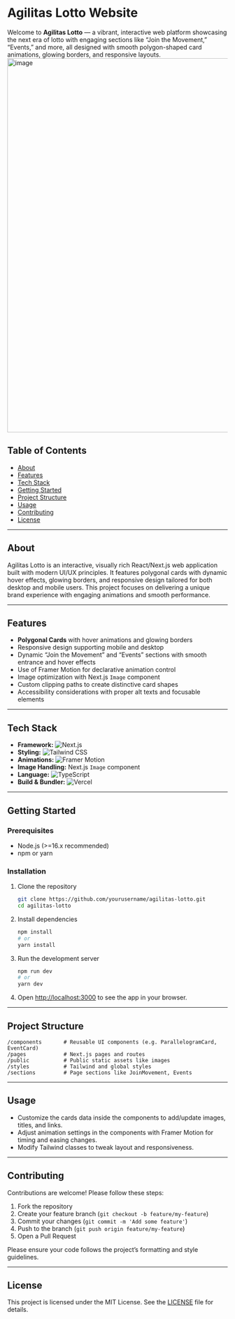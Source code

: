 # Agilitas Lotto Website

Welcome to **Agilitas Lotto** — a vibrant, interactive web platform showcasing the next era of lotto with engaging sections like “Join the Movement,” “Events,” and more, all designed with smooth polygon-shaped card animations, glowing borders, and responsive layouts.
<img width="1913" height="856" alt="image" src="https://github.com/user-attachments/assets/6a22992a-461d-468f-b039-92324c3330ed" />

## Table of Contents

* [About](#about)
* [Features](#features)
* [Tech Stack](#tech-stack)
* [Getting Started](#getting-started)
* [Project Structure](#project-structure)
* [Usage](#usage)
* [Contributing](#contributing)
* [License](#license)

---

## About

Agilitas Lotto is an interactive, visually rich React/Next.js web application built with modern UI/UX principles. It features polygonal cards with dynamic hover effects, glowing borders, and responsive design tailored for both desktop and mobile users. This project focuses on delivering a unique brand experience with engaging animations and smooth performance.

---

## Features

* **Polygonal Cards** with hover animations and glowing borders
* Responsive design supporting mobile and desktop
* Dynamic “Join the Movement” and “Events” sections with smooth entrance and hover effects
* Use of Framer Motion for declarative animation control
* Image optimization with Next.js `Image` component
* Custom clipping paths to create distinctive card shapes
* Accessibility considerations with proper alt texts and focusable elements

---

## Tech Stack

- **Framework:** ![Next.js](https://img.shields.io/badge/Next.js-black?style=flat&logo=next.js)
- **Styling:** ![Tailwind CSS](https://img.shields.io/badge/Tailwind%20CSS-blue?style=flat&logo=tailwind-css)
- **Animations:** ![Framer Motion](https://img.shields.io/badge/Framer%20Motion-pink?style=flat&logo=framer)
- **Image Handling:** Next.js `Image` component
- **Language:** ![TypeScript](https://img.shields.io/badge/TypeScript-skyblue?style=flat&logo=typescript)
- **Build & Bundler:** ![Vercel](https://img.shields.io/badge/Vercel-black?style=flat&logo=vercel)

---

## Getting Started

### Prerequisites

* Node.js (>=16.x recommended)
* npm or yarn

### Installation

1. Clone the repository

   ```bash
   git clone https://github.com/yourusername/agilitas-lotto.git
   cd agilitas-lotto
   ```

2. Install dependencies

   ```bash
   npm install
   # or
   yarn install
   ```

3. Run the development server

   ```bash
   npm run dev
   # or
   yarn dev
   ```

4. Open [http://localhost:3000](http://localhost:3000) to see the app in your browser.

---

## Project Structure

```
/components       # Reusable UI components (e.g. ParallelogramCard, EventCard)
/pages            # Next.js pages and routes
/public           # Public static assets like images
/styles           # Tailwind and global styles
/sections         # Page sections like JoinMovement, Events
```

---

## Usage

* Customize the cards data inside the components to add/update images, titles, and links.
* Adjust animation settings in the components with Framer Motion for timing and easing changes.
* Modify Tailwind classes to tweak layout and responsiveness.

---

## Contributing

Contributions are welcome! Please follow these steps:

1. Fork the repository
2. Create your feature branch (`git checkout -b feature/my-feature`)
3. Commit your changes (`git commit -m 'Add some feature'`)
4. Push to the branch (`git push origin feature/my-feature`)
5. Open a Pull Request

Please ensure your code follows the project’s formatting and style guidelines.

---

## License

This project is licensed under the MIT License. See the [LICENSE](LICENSE) file for details.
